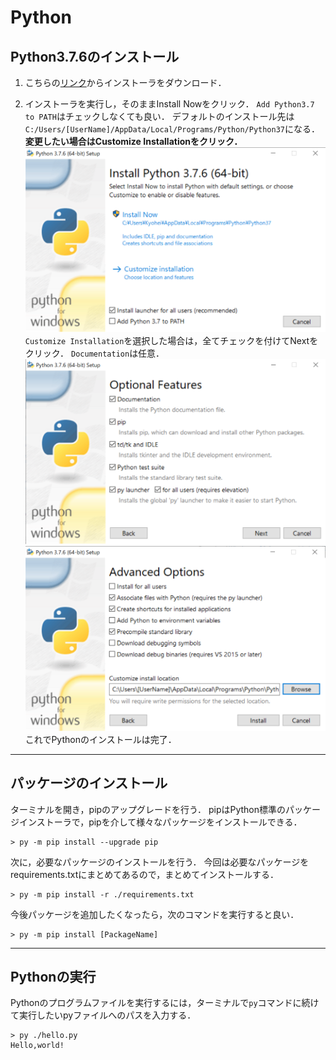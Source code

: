 # Python

## Python3.7.6のインストール

1. こちらの[リンク](https://www.python.org/ftp/python/3.7.6/python-3.7.6-amd64.exe)からインストーラをダウンロード．

1. インストーラを実行し，そのままInstall Nowをクリック．
  `Add Python3.7 to PATH`はチェックしなくても良い．
  デフォルトのインストール先は`C:/Users/[UserName]/AppData/Local/Programs/Python/Python37`になる．
  **変更したい場合はCustomize Installationをクリック．**
</br>![python installer1](./images/installer1.png)
  `Customize Installation`を選択した場合は，全てチェックを付けてNextをクリック．
  `Documentation`は任意．
</br>![python installer2](./images/installer2.png)
</br>![python installer3](./images/installer3.png)
これでPythonのインストールは完了．

---

## パッケージのインストール

ターミナルを開き，pipのアップグレードを行う．
pipはPython標準のパッケージインストーラで，pipを介して様々なパッケージをインストールできる．

```:
> py -m pip install --upgrade pip
```

次に，必要なパッケージのインストールを行う．
今回は必要なパッケージをrequirements.txtにまとめてあるので，まとめてインストールする．

```:
> py -m pip install -r ./requirements.txt
```

今後パッケージを追加したくなったら，次のコマンドを実行すると良い．

```:
> py -m pip install [PackageName]
```

---

## Pythonの実行

Pythonのプログラムファイルを実行するには，ターミナルで`py`コマンドに続けて実行したいpyファイルへのパスを入力する．

```:
> py ./hello.py
Hello,world!
```
